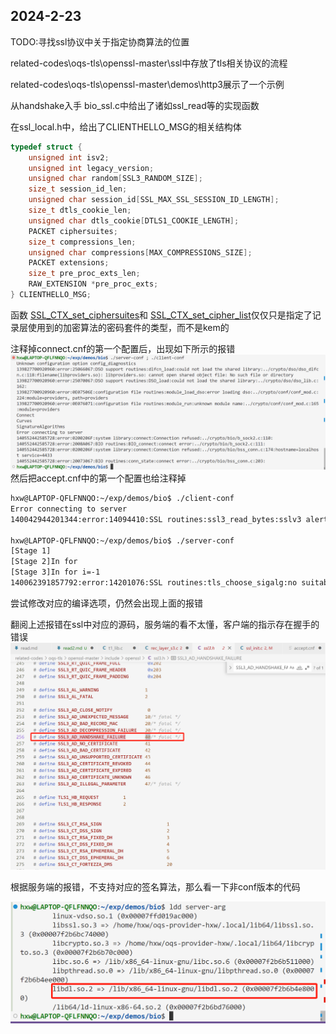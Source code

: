 ## 2024-2-23
TODO:寻找ssl协议中关于指定协商算法的位置

related-codes\oqs-tls\openssl-master\ssl中存放了tls相关协议的流程

related-codes\oqs-tls\openssl-master\demos\http3展示了一个示例

从handshake入手
bio_ssl.c中给出了诸如ssl_read等的实现函数

在ssl_local.h中，给出了CLIENTHELLO_MSG的相关结构体

``` cpp
typedef struct {
    unsigned int isv2;
    unsigned int legacy_version;
    unsigned char random[SSL3_RANDOM_SIZE];
    size_t session_id_len;
    unsigned char session_id[SSL_MAX_SSL_SESSION_ID_LENGTH];
    size_t dtls_cookie_len;
    unsigned char dtls_cookie[DTLS1_COOKIE_LENGTH];
    PACKET ciphersuites;
    size_t compressions_len;
    unsigned char compressions[MAX_COMPRESSIONS_SIZE];
    PACKET extensions;
    size_t pre_proc_exts_len;
    RAW_EXTENSION *pre_proc_exts;
} CLIENTHELLO_MSG;
```


函数 [SSL_CTX_set_ciphersuites](https://www.openssl.org/docs/manmaster/man3/SSL_CTX_set_ciphersuites.html)和 [SSL_CTX_set_cipher_list](https://www.openssl.org/docs/manmaster/man3/SSL_CTX_set_cipher_list.html)仅仅只是指定了记录层使用到的加密算法的密码套件的类型，而不是kem的

注释掉connect.cnf的第一个配置后，出现如下所示的报错
![alt text](image-29.png)
然后把accept.cnf中的第一个配置也给注释掉


``` bash
hxw@LAPTOP-QFLFNNQO:~/exp/demos/bio$ ./client-conf
Error connecting to server
140042944201344:error:14094410:SSL routines:ssl3_read_bytes:sslv3 alert handshake failure:../ssl/record/rec_layer_s3.c:1543:SSL alert number 40

hxw@LAPTOP-QFLFNNQO:~/exp/demos/bio$ ./server-conf
[Stage 1]
[Stage 2]In for
[Stage 3]In for i=-1
140062391857792:error:14201076:SSL routines:tls_choose_sigalg:no suitable signature algorithm:../ssl/t1_lib.c:2750:
```

尝试修改对应的编译选项，仍然会出现上面的报错

翻阅上述报错在ssl中对应的源码，服务端的看不太懂，客户端的指示存在握手的错误
![alt text](image-30.png)

根据服务端的报错，不支持对应的签名算法，那么看一下非conf版本的代码

![alt text](image-31.png)